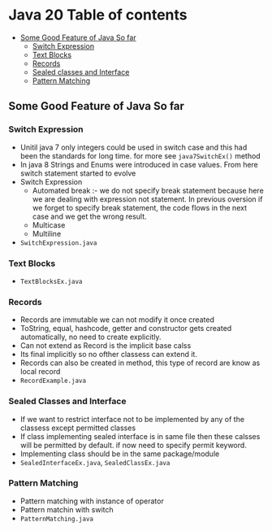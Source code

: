 # Java 20 Table of contents
- [Some Good Feature of Java So far](#some-good-feature-of-java-so-far)
   - [Switch Expression](#switch-expression)
   - [Text Blocks](#text-blocks)
   - [Records](#Records)
   - [Sealed classes and Interface](#sealsed-classes-and-interfac)
   - [Pattern Matching](#pattern-matching)
  
## Some Good Feature of Java So far

### Switch Expression
- Unitil java 7 only integers could be used in switch case and this had been the standards for long time. for more see ```java7SwitchEx()``` method
- In java 8 Strings and Enums were introduced in case values. From here switch statement started to evolve
- Switch Expression
   - Automated break :- we do not specify break statement because here we are dealing with expression not statement. In previous oversion if we forget to specify break statement, the code flows in the next case and we get the wrong result.
   - Multicase
   - Multiline
- ```SwitchExpression.java``` 

### Text Blocks
- ```TextBlocksEx.java```

### Records
- Records are immutable we can not modify it once created
- ToString, equal, hashcode, getter and constructor gets created automatically, no need to create explicitly.
- Can not extend as Record is the implicit base calss
- Its final implicitly so no ofther classess can extend it.
- Records can also be created in method, this type of record are know as local record
- ```RecordExample.java```

### Sealed Classes and Interface
- If we want to restrict interface not to be implemented by any of the classess except permitted classes
- If class implementing sealed interface is in same file then these calsses will be permitted by default. if now need to specify permit keyword.
- Implementing class should be in the same package/module
- ```SealedInterfaceEx.java```, ```SealedClassEx.java```

### Pattern Matching
- Pattern matching with instance of operator
- Pattern matchin with switch
- ```PatternMatching.java```

